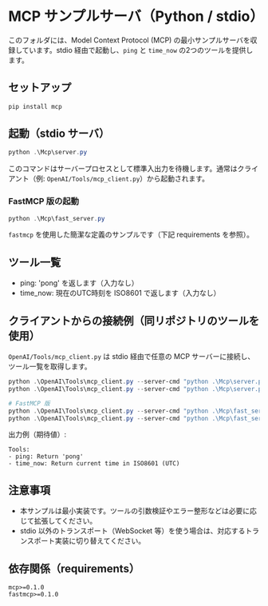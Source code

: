 # MCP サンプルサーバ（Python / stdio）

このフォルダには、Model Context Protocol (MCP) の最小サンプルサーバを収録しています。stdio 経由で起動し、`ping` と `time_now` の2つのツールを提供します。

## セットアップ

```powershell
pip install mcp
```

## 起動（stdio サーバ）

```powershell
python .\Mcp\server.py
```

このコマンドはサーバープロセスとして標準入出力を待機します。通常はクライアント（例: `OpenAI/Tools/mcp_client.py`）から起動されます。

### FastMCP 版の起動

```powershell
python .\Mcp\fast_server.py
```

`fastmcp` を使用した簡潔な定義のサンプルです（下記 requirements を参照）。

## ツール一覧

- ping: 'pong' を返します（入力なし）
- time_now: 現在のUTC時刻を ISO8601 で返します（入力なし）

## クライアントからの接続例（同リポジトリのツールを使用）

`OpenAI/Tools/mcp_client.py` は stdio 経由で任意の MCP サーバーに接続し、ツール一覧を取得します。

```powershell
python .\OpenAI\Tools\mcp_client.py --server-cmd "python .\Mcp\server.py" --dry-run
python .\OpenAI\Tools\mcp_client.py --server-cmd "python .\Mcp\server.py"

# FastMCP 版
python .\OpenAI\Tools\mcp_client.py --server-cmd "python .\Mcp\fast_server.py" --dry-run
python .\OpenAI\Tools\mcp_client.py --server-cmd "python .\Mcp\fast_server.py"
```

出力例（期待値）:

```
Tools:
- ping: Return 'pong'
- time_now: Return current time in ISO8601 (UTC)
```

## 注意事項

- 本サンプルは最小実装です。ツールの引数検証やエラー整形などは必要に応じて拡張してください。
- stdio 以外のトランスポート（WebSocket 等）を使う場合は、対応するトランスポート実装に切り替えてください。

## 依存関係（requirements）

```text
mcp>=0.1.0
fastmcp>=0.1.0
```

